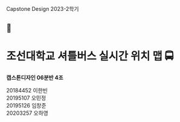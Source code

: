 Capstone Design
2023-2학기

<h2>📣</h2>
 
<h1>조선대학교 셔틀버스 실시간 위치 맵 🚍</h1>

<b>캡스톤디자인 06분반 4조 </b>

20184452 이한빈   
20195107 오민정  
20195126 임창준  
20203257 오하영  
